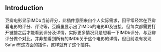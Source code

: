 ## Introduction

豆瓣电影显示IMDb当前评分，此插件意图来自个人实际需求，因平常经常在豆瓣看电影的评分、评论等，豆瓣虽显示出了IMDb的电影ID及链接，但每次都需要打开链接之后才能看到评分及详情，实际更多情况只是想看一下IMDb评分，与豆瓣评分做个对比，并非想看到所有的IMDb关于这个电影的详情，但目前没有发现Safari有这方面的插件，这样就有了这个插件。

